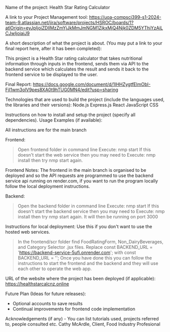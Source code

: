 Name of the project: Health Star Rating Calculator

A link to your Project Management tool:
https://uoa-compsci399-s1-2024-team-9.atlassian.net/jira/software/projects/HSROC/boards/1?atlOrigin=eyJpIjoiZDllMzZmYjJkMmJmNGM1ZjkxMjQ4Njk0ZDM5YThiYzAiLCJwIjoiaiJ9

A short description of what the project is about. (You may put a link to your final report here, after it has been completed):


This project is a Health Star rating calculator that takes nutritional information through inputs in the frontend, sends them via API to the backend service which calculates the result and sends it back to the frontend service to be displayed to the user.

Final Report: https://docs.google.com/document/d/1IHHZygtfElmObI-FjI1wm3olV9pes8XA0t9hTUG0MN4/edit?usp=sharing 

Technologies that are used to build the project (include the languages used, the libraries and their versions):
Node.js
Express.js
React
JavaScript
CSS


Instructions on how to install and setup the project (specify all dependencies).
Usage Examples (if available):

All instructions are for the main branch

Frontend:
> Open frontend folder in command line
> Execute: nmp start
> If this doesn't start the web service then you may need to Execute: nmp install then try nmp start again.

Frontend Notes:
The frontend in the main branch is organised to be deployed and so the API requests are programmed to use the backend service api running on render.com, if you want to run the program locally follow the local deployment instructions.

Backend:
> Open the backend folder in command line
> Execute: nmp start
> If this doesn't start the backend service then you may need to Execute: nmp install then try nmp start again. It will then be running on port 3000

Instructions for local deployment:
Use this if you don't want to use the hosted web services.
> In the frontend/scr folder find FoodRatingForm, Non_DairyBeverages, and Category Selector .jsx files.
> Replace const BACKEND_URL = 'https://backend-service-5ufi.onrender.com'; with 
const BACKEND_URL = '';
> Once you have done this you can follow the instructions to start the frontend and the backend and they will use each other to operate the web app.


URL of the website where the project has been deployed (if applicable):
https://healthstarcalcnz.online

Future Plan (Ideas for future releases):
- Optional accounts to save results
- Continual improvements for frontend code implementation


Acknowledgements (if any) - You can list tutorials used, projects referred to, people consulted etc.
Cathy McArdle, Client, Food Industry Profesional

